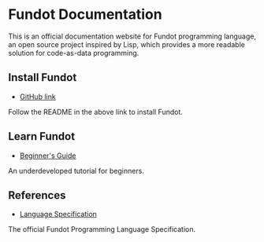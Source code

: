 # Fundot Documentation

This is an official documentation website for Fundot programming language, an open source project inspired by Lisp, which provides a more readable solution for code-as-data programming.

## Install Fundot

* [GitHub link](https://github.com/Fundot/fundot)

Follow the README in the above link to install Fundot.

## Learn Fundot

* [Beginner's Guide](guide.md)

An underdeveloped tutorial for beginners.

## References

* [Language Specification](specification.md)

The official Fundot Programming Language Specification.